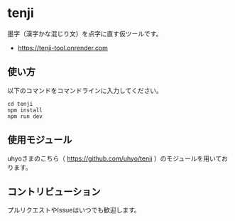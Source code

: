 # tenji
墨字（漢字かな混じり文）を点字に直す仮ツールです。

- https://tenji-tool.onrender.com

## 使い方
以下のコマンドをコマンドラインに入力してください。
```
cd tenji
npm install
npm run dev
```

## 使用モジュール

uhyoさまのこちら（ https://github.com/uhyo/tenji ）のモジュールを用いております。

## コントリビューション
プルリクエストやIssueはいつでも歓迎します。
